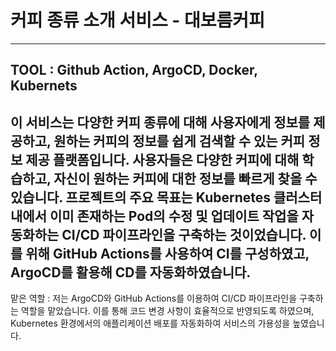 # 커피 종류 소개 서비스 - 대보름커피
---
TOOL : Github Action, ArgoCD, Docker, Kubernets
---
이 서비스는 다양한 커피 종류에 대해 사용자에게 정보를 제공하고, 원하는 커피의 정보를 쉽게 검색할 수 있는 커피 정보 제공 플랫폼입니다. 사용자들은 다양한 커피에 대해 학습하고, 자신이 원하는 커피에 대한 정보를 빠르게 찾을 수 있습니다.
프로젝트의 주요 목표는 Kubernetes 클러스터 내에서 이미 존재하는 Pod의 수정 및 업데이트 작업을 자동화하는 CI/CD 파이프라인을 구축하는 것이었습니다. 이를 위해 GitHub Actions를 사용하여 CI를 구성하였고, ArgoCD를 활용해 CD를 자동화하였습니다.
---
맡은 역할 : 저는 ArgoCD와 GitHub Actions를 이용하여 CI/CD 파이프라인을 구축하는 역할을 맡았습니다. 이를 통해 코드 변경 사항이 효율적으로 반영되도록 하였으며, Kubernetes 환경에서의 애플리케이션 배포를 자동화하여 서비스의 가용성을 높였습니다.
